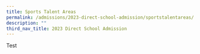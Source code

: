 ```yaml
---
title: Sports Talent Areas
permalink: /admissions/2023-direct-school-admission/sportstalentareas/
description: ""
third_nav_title: 2023 Direct School Admission
---
```

Test